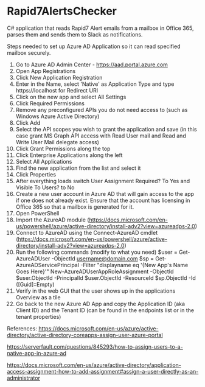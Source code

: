 # Rapid7AlertsChecker
C# application that reads Rapid7 Alert emails from a mailbox in Office 365, parses them and sends them to Slack as notifications.

Steps needed to set up Azure AD Application so it can read specified mailbox securely.

1. Go to Azure AD Admin Center - https://aad.portal.azure.com
2. Open App Registrations
3. Click New Application Registration
4. Enter in the Name, select 'Native' as Application Type and type https://localhost for Redirect URI
5. Click on the new app and select All Settings
6. Click Required Permissions
7. Remove any preconfigured APIs you do not need access to (such as Windows Azure Active Directory)
8. Click Add
9. Select the API scopes you wish to grant the application and save (in this case grant MS Graph API access with Read User mail and Read and Write User Mail delegate access)
10. Click Grant Permissions along the top
11. Click Enterprise Applications along the left
12. Select All Applications
13. Find the new application from the list and select it
14. Click Properties
15. After everything loads switch User Assignment Required? To Yes and Visible To Users? to No
16. Create a new user account in Azure AD that will gain access to the app if one does not already exist. Ensure that the account has licensing in Office 365 so that a mailbox is generated for it. 
17. Open PowerShell
18. Import the AzureAD module (https://docs.microsoft.com/en-us/powershell/azure/active-directory/install-adv2?view=azureadps-2.0)
19. Connect to AzureAD using the Connect-AzureAD cmdlet (https://docs.microsoft.com/en-us/powershell/azure/active-directory/install-adv2?view=azureadps-2.0)
20. Run the following commands (modify to what you need)
	$user = Get-AzureADUser -ObjectId username@domain.com
	$sp = Get-AzureADServicePrincipal -Filter "displayname eq '{New App's Name Goes Here}'"
	New-AzureADUserAppRoleAssignment -ObjectId $user.ObjectId -PrincipalId $user.ObjectId -ResourceId $sp.ObjectId -Id ([Guid]::Empty)
21. Verify in the web GUI that the user shows up in the applications Overview as a tile
22. Go back to the new Azure AD App and copy the Application ID (aka Client ID) and the Tenant ID (can be found in the endpoints list or in the tenant properties)

References:
https://docs.microsoft.com/en-us/azure/active-directory/active-directory-coreapps-assign-user-azure-portal

https://serverfault.com/questions/845293/how-to-assign-users-to-a-native-app-in-azure-ad

https://docs.microsoft.com/en-us/azure/active-directory/application-access-assignment-how-to-add-assignment#assign-a-user-directly-as-an-administrator
	
